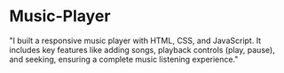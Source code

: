 # Music-Player 

"I built a responsive music player with HTML, CSS, and JavaScript. It includes key features like adding songs, playback controls (play, pause), and seeking, ensuring a complete music listening experience."
